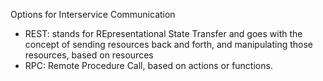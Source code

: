 Options for Interservice Communication
- REST: stands for REpresentational State Transfer and goes with the concept of sending resources back and forth, and manipulating those resources, based on resources
- RPC: Remote Procedure Call, based on actions or functions.
<!--stackedit_data:
eyJoaXN0b3J5IjpbMTY5OTU1NDk3N119
-->